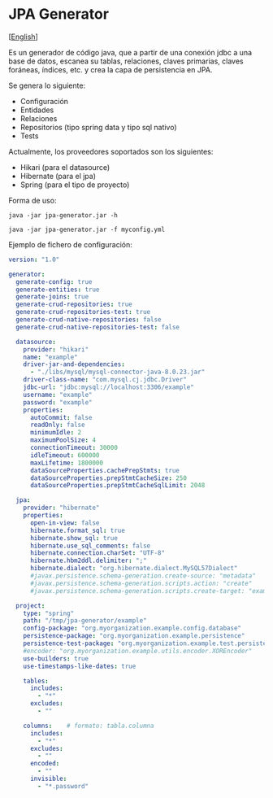 # JPA Generator

[[English](./README.md)]

Es un generador de código java, que a partir de una conexión jdbc a una base de datos, 
escanea su tablas, relaciones, claves primarias, claves foráneas, índices, etc.
y crea la capa de persistencia en JPA.

Se genera lo siguiente:

- Configuración
- Entidades
- Relaciones
- Repositorios (tipo spring data y tipo sql nativo)
- Tests

Actualmente, los proveedores soportados son los siguientes:

- Hikari (para el datasource)
- Hibernate (para el jpa)
- Spring (para el tipo de proyecto)

Forma de uso:

```
java -jar jpa-generator.jar -h

java -jar jpa-generator.jar -f myconfig.yml
```

Ejemplo de fichero de configuración:

```Yaml
version: "1.0"

generator:
  generate-config: true
  generate-entities: true
  generate-joins: true
  generate-crud-repositories: true
  generate-crud-repositories-test: true
  generate-crud-native-repositories: false
  generate-crud-native-repositories-test: false

  datasource:
    provider: "hikari"
    name: "example"
    driver-jar-and-dependencies:
      - "./libs/mysql/mysql-connector-java-8.0.23.jar"
    driver-class-name: "com.mysql.cj.jdbc.Driver"
    jdbc-url: "jdbc:mysql://localhost:3306/example"
    username: "example"
    password: "example"
    properties:
      autoCommit: false
      readOnly: false
      minimumIdle: 2
      maximumPoolSize: 4
      connectionTimeout: 30000
      idleTimeout: 600000
      maxLifetime: 1800000
      dataSourceProperties.cachePrepStmts: true
      dataSourceProperties.prepStmtCacheSize: 250
      dataSourceProperties.prepStmtCacheSqlLimit: 2048

  jpa:
    provider: "hibernate"
    properties:
      open-in-view: false
      hibernate.format_sql: true
      hibernate.show_sql: true
      hibernate.use_sql_comments: false
      hibernate.connection.charSet: "UTF-8"
      hibernate.hbm2ddl.delimiter: ";"
      hibernate.dialect: "org.hibernate.dialect.MySQL57Dialect"
      #javax.persistence.schema-generation.create-source: "metadata"
      #javax.persistence.schema-generation.scripts.action: "create"
      #javax.persistence.schema-generation.scripts.create-target: "example.sql"

  project:
    type: "spring"
    path: "/tmp/jpa-generator/example"
    config-package: "org.myorganization.example.config.database"
    persistence-package: "org.myorganization.example.persistence"
    persistence-test-package: "org.myorganization.example.test.persistence"
    #encoder: "org.myorganization.example.utils.encoder.XOREncoder"
    use-builders: true
    use-timestamps-like-dates: true

    tables:
      includes:
        - "*"
      excludes:
        - ""

    columns:    # formato: tabla.columna
      includes:
        - "*"
      excludes:
        - ""
      encoded:
        - ""
      invisible:
        - "*.password"
```


